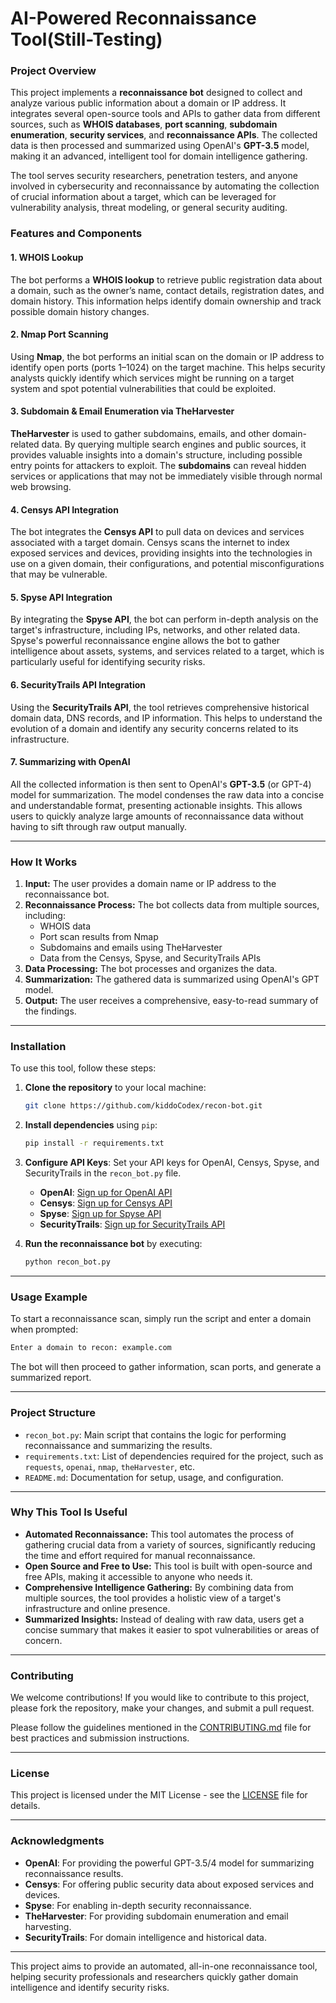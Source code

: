 
# **AI-Powered Reconnaissance Tool(Still-Testing)**

### **Project Overview**
This project implements a **reconnaissance bot** designed to collect and analyze various public information about a domain or IP address. It integrates several open-source tools and APIs to gather data from different sources, such as **WHOIS databases**, **port scanning**, **subdomain enumeration**, **security services**, and **reconnaissance APIs**. The collected data is then processed and summarized using OpenAI's **GPT-3.5** model, making it an advanced, intelligent tool for domain intelligence gathering.

The tool serves security researchers, penetration testers, and anyone involved in cybersecurity and reconnaissance by automating the collection of crucial information about a target, which can be leveraged for vulnerability analysis, threat modeling, or general security auditing.

### **Features and Components**

#### **1. WHOIS Lookup**
The bot performs a **WHOIS lookup** to retrieve public registration data about a domain, such as the owner’s name, contact details, registration dates, and domain history. This information helps identify domain ownership and track possible domain history changes.

#### **2. Nmap Port Scanning**
Using **Nmap**, the bot performs an initial scan on the domain or IP address to identify open ports (ports 1–1024) on the target machine. This helps security analysts quickly identify which services might be running on a target system and spot potential vulnerabilities that could be exploited.

#### **3. Subdomain & Email Enumeration via TheHarvester**
**TheHarvester** is used to gather subdomains, emails, and other domain-related data. By querying multiple search engines and public sources, it provides valuable insights into a domain's structure, including possible entry points for attackers to exploit. The **subdomains** can reveal hidden services or applications that may not be immediately visible through normal web browsing.

#### **4. Censys API Integration**
The bot integrates the **Censys API** to pull data on devices and services associated with a target domain. Censys scans the internet to index exposed services and devices, providing insights into the technologies in use on a given domain, their configurations, and potential misconfigurations that may be vulnerable.

#### **5. Spyse API Integration**
By integrating the **Spyse API**, the bot can perform in-depth analysis on the target's infrastructure, including IPs, networks, and other related data. Spyse's powerful reconnaissance engine allows the bot to gather intelligence about assets, systems, and services related to a target, which is particularly useful for identifying security risks.

#### **6. SecurityTrails API Integration**
Using the **SecurityTrails API**, the tool retrieves comprehensive historical domain data, DNS records, and IP information. This helps to understand the evolution of a domain and identify any security concerns related to its infrastructure.

#### **7. Summarizing with OpenAI**
All the collected information is then sent to OpenAI's **GPT-3.5** (or GPT-4) model for summarization. The model condenses the raw data into a concise and understandable format, presenting actionable insights. This allows users to quickly analyze large amounts of reconnaissance data without having to sift through raw output manually.

---

### **How It Works**

1. **Input:** The user provides a domain name or IP address to the reconnaissance bot.
2. **Reconnaissance Process:** The bot collects data from multiple sources, including:
   - WHOIS data
   - Port scan results from Nmap
   - Subdomains and emails using TheHarvester
   - Data from the Censys, Spyse, and SecurityTrails APIs
3. **Data Processing:** The bot processes and organizes the data.
4. **Summarization:** The gathered data is summarized using OpenAI's GPT model.
5. **Output:** The user receives a comprehensive, easy-to-read summary of the findings.

---

### **Installation**

To use this tool, follow these steps:

1. **Clone the repository** to your local machine:
    ```bash
    git clone https://github.com/kiddoCodex/recon-bot.git
    ```

2. **Install dependencies** using `pip`:
    ```bash
    pip install -r requirements.txt
    ```

3. **Configure API Keys**: Set your API keys for OpenAI, Censys, Spyse, and SecurityTrails in the `recon_bot.py` file.
    - **OpenAI**: [Sign up for OpenAI API](https://platform.openai.com/signup)
    - **Censys**: [Sign up for Censys API](https://censys.io/)
    - **Spyse**: [Sign up for Spyse API](https://spyse.com/)
    - **SecurityTrails**: [Sign up for SecurityTrails API](https://securitytrails.com/)

4. **Run the reconnaissance bot** by executing:
    ```bash
    python recon_bot.py
    ```

---

### **Usage Example**

To start a reconnaissance scan, simply run the script and enter a domain when prompted:

```bash
Enter a domain to recon: example.com
```

The bot will then proceed to gather information, scan ports, and generate a summarized report.

---

### **Project Structure**

- `recon_bot.py`: Main script that contains the logic for performing reconnaissance and summarizing the results.
- `requirements.txt`: List of dependencies required for the project, such as `requests`, `openai`, `nmap`, `theHarvester`, etc.
- `README.md`: Documentation for setup, usage, and configuration.
  
---

### **Why This Tool Is Useful**

- **Automated Reconnaissance:** This tool automates the process of gathering crucial data from a variety of sources, significantly reducing the time and effort required for manual reconnaissance.
- **Open Source and Free to Use:** This tool is built with open-source and free APIs, making it accessible to anyone who needs it.
- **Comprehensive Intelligence Gathering:** By combining data from multiple sources, the tool provides a holistic view of a target's infrastructure and online presence.
- **Summarized Insights:** Instead of dealing with raw data, users get a concise summary that makes it easier to spot vulnerabilities or areas of concern.

---

### **Contributing**

We welcome contributions! If you would like to contribute to this project, please fork the repository, make your changes, and submit a pull request. 

Please follow the guidelines mentioned in the [CONTRIBUTING.md](CONTRIBUTING.md) file for best practices and submission instructions.

---

### **License**

This project is licensed under the MIT License - see the [LICENSE](LICENSE) file for details.

---

### **Acknowledgments**
- **OpenAI**: For providing the powerful GPT-3.5/4 model for summarizing reconnaissance results.
- **Censys**: For offering public security data about exposed services and devices.
- **Spyse**: For enabling in-depth security reconnaissance.
- **TheHarvester**: For providing subdomain enumeration and email harvesting.
- **SecurityTrails**: For domain intelligence and historical data.

---

This project aims to provide an automated, all-in-one reconnaissance tool, helping security professionals and researchers quickly gather domain intelligence and identify security risks.
